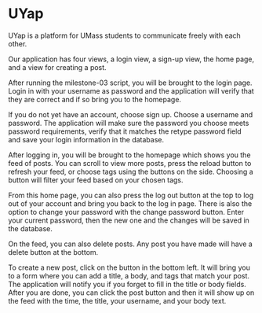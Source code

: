 # UYap
UYap is a platform for UMass students to communicate freely with each other.


Our application has four views, a login view, a sign-up view, the home page, and a view for creating a post.


After running the milestone-03 script, you will be brought to the login page. Login in with your username as password and the application will verify that they are correct and if so bring you to the homepage. 

If you do not yet have an account, choose sign up. Choose a username and password. The application will make sure the password you choose meets password requirements, verify that it matches the retype password field and save your login information in the database. 


After logging in, you will be brought to the homepage which shows you the feed of posts. You can scroll to view more posts, press the reload button to refresh your feed, or choose tags using the buttons on the side. Choosing a button will filter your feed based on your chosen tags. 

From this home page, you can also press the log out button at the top to log out of your account and bring you back to the log in page. There is also the option to change your password with the change password button. Enter your current password, then the new one and the changes will be saved in the database. 

On the feed, you can also delete posts. Any post you have made will have a delete button at the bottom.

To create a new post, click on the button in the bottom left. It will bring you to a form where you can add a title, a body, and tags that match your post. The application will notify you if you forget to fill in the title or body fields. After you are done, you can click the post button and then it will show up on the feed with the time, the title, your username, and your body text. 
